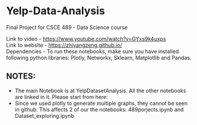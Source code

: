 # Yelp-Data-Analysis
Final Project for CSCE 489 - Data Science course  

Link to video - https://www.youtube.com/watch?v=GYxs9k4uxps  
Link to website - https://zhiyangzeng.github.io/  
Dependencies - To run these notebooks, make sure you have installed following python libraries: Plotly, Networkx, Sklearn, Matplotlib and Pandas.

## NOTES:
- The main Notebook is at YelpDatasetAnalysis. All the other notebooks are linked in it. Please start from here:  
- Since we used plotly to generate multiple graphs, they cannot be seen in github. This affects 2 of our the notebooks: 489porjects.ipynb and Dataset_exploring.ipynb  
